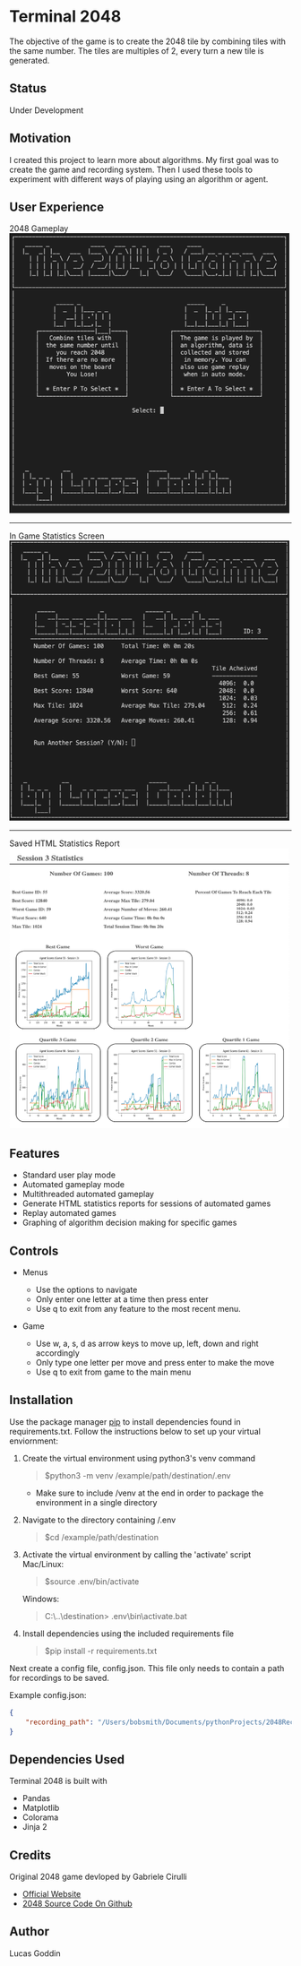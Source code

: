 # Terminal 2048
The objective of the game is to create the 2048 tile by combining tiles with the same number.
The tiles are multiples of 2, every turn a new tile is generated.  

## Status  
Under Development  

## Motivation
I created this project to learn more about algorithms. My first goal was to create the game and recording system. Then I used these tools to experiment with different ways of playing using an algorithm or agent.

## User Experience
2048 Gameplay
<br>
<img src="./docs/2048.gif" width="500" height="500" />

<hr>
In Game Statistics Screen
<br>
<img src="./docs/TerminalStats.png" width="500" height="500" />

<hr>
Saved HTML Statistics Report
<br>
<img src="./docs/HTMLStats.png" width="500" height="500" />


## Features
* Standard user play mode
* Automated gameplay mode
* Multithreaded automated gameplay
* Generate HTML statistics reports for sessions of automated games
* Replay automated games
* Graphing of algorithm decision making for specific games


## Controls
* Menus
    * Use the options to navigate
    * Only enter one letter at a time then press enter
    * Use q to exit from any feature to the most recent menu.

* Game
    * Use w, a, s, d as arrow keys to move up, left, down and right accordingly
    * Only type one letter per move and press enter to make the move
    * Use q to exit from game to the main menu

## Installation
Use the package manager [pip](https://pip.pypa.io/en/stable/) to install dependencies found in requirements.txt.
Follow the instructions below to set up your virtual enviornment:

1. Create the virtual environment using python3's venv command
    >$python3 -m venv /example/path/destination/.env
    - Make sure to include /venv at the end in order to package the environment in a single directory

2. Navigate to the directory containing /.env
    >$cd /example/path/destination
3. Activate the virtual environment by calling the 'activate' script
    Mac/Linux:

    >$source .env/bin/activate

    Windows:

    >C:\\..\destination> .env\\bin\\activate.bat

4. Install dependencies using the included requirements file
    >$pip install -r requirements.txt  

Next create a config file, config.json. This file only needs to contain a path for recordings to be saved.

Example config.json:

```json
{
    "recording_path": "/Users/bobsmith/Documents/pythonProjects/2048Recording"
}
```

## Dependencies Used
Terminal 2048 is built with
* Pandas
* Matplotlib
* Colorama 
* Jinja 2

## Credits
Original 2048 game devloped by Gabriele Cirulli
* [Official Website](https://play2048.co/)
* [2048 Source Code On Github](https://github.com/gabrielecirulli/2048)

## Author
Lucas Goddin

